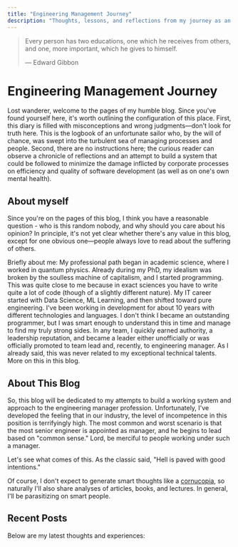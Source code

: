 ```yaml
---
title: "Engineering Management Journey"
description: "Thoughts, lessons, and reflections from my journey as an engineering manager"
---
```


> Every person has two educations, one which he receives from others, and one, more important, which he gives to himself.
> 
> — Edward Gibbon

# Engineering Management Journey

Lost wanderer, welcome to the pages of my humble blog. Since you've found yourself here, it's worth outlining the configuration of this place. First, this diary is filled with misconceptions and wrong judgments—don't look for truth here. This is the logbook of an unfortunate sailor who, by the will of chance, was swept into the turbulent sea of managing processes and people. Second, there are no instructions here; the curious reader can observe a chronicle of reflections and an attempt to build a system that could be followed to minimize the damage inflicted by corporate processes on efficiency and quality of software development (as well as on one's own mental health).

## About myself

Since you're on the pages of this blog, I think you have a reasonable question - who is this random nobody, and why should you care about his opinion? In principle, it's not yet clear whether there's any value in this blog, except for one obvious one—people always love to read about the suffering of others.

Briefly about me: My professional path began in academic science, where I worked in quantum physics. Already during my PhD, my idealism was broken by the soulless machine of capitalism, and I started programming. This was quite close to me because in exact sciences you have to write quite a lot of code (though of a slightly different nature). My IT career started with Data Science, ML Learning, and then shifted toward pure engineering. I've been working in development for about 10 years with different technologies and languages. I don't think I became an outstanding programmer, but I was smart enough to understand this in time and manage to find my truly strong sides. In any team, I quickly earned authority, a leadership reputation, and became a leader either unofficially or was officially promoted to team lead and, recently, to engineering manager. As I already said, this was never related to my exceptional technical talents. More on this in this blog.

## About This Blog

So, this blog will be dedicated to my attempts to build a working system and approach to the engineering manager profession. Unfortunately, I've developed the feeling that in our industry, the level of incompetence in this position is terrifyingly high. The most common and worst scenario is that the most senior engineer is appointed as manager, and he begins to lead based on "common sense." Lord, be merciful to people working under such a manager.

Let's see what comes of this. As the classic said, "Hell is paved with good intentions."

Of course, I don't expect to generate smart thoughts like a [cornucopia](https://en.wikipedia.org/wiki/Cornucopia), so naturally I'll also share analyses of articles, books, and lectures. In general, I'll be parasitizing on smart people.

## Recent Posts

Below are my latest thoughts and experiences:
